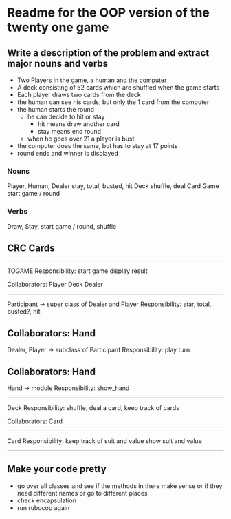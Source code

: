 # Readme for the OOP version of the twenty one game

## Write a description of the problem and extract major nouns and verbs
- Two Players in the game, a human and the computer
- A deck consisting of 52 cards which are shuffled when the game starts
- Each player draws two cards from the deck
- the human can see his cards, but only the 1 card from the computer
- the human starts the round
  - he can decide to hit or stay
    - hit means draw another card
    - stay means end round 
  - when he goes over 21 a player is bust
- the computer does the same, but has to stay at 17 points
- round ends and winner is displayed

### Nouns
Player, Human, Dealer
  stay, total, busted, hit
Deck
  shuffle, deal
Card
Game
  start game / round

### Verbs
Draw, Stay, start game / round, shuffle


## CRC Cards

------------
TOGAME
Responsibility:
start game
display result

Collaborators:
Player
Deck
Dealer

------------
Participant -> super class of Dealer and Player
Responsibility:
star, total, busted?, hit

Collaborators:
Hand
-----------

Dealer, Player -> subclass of Participant
Responsibility:
play turn

Collaborators:
Hand
------------

Hand -> module
Responsibility:
show_hand

------------

Deck
Responsibility:
shuffle, deal a card, keep track of cards

Collaborators:
Card

-------------
Card
Responsibility:
keep track of suit and value
show suit and value

---------------

## Make your code pretty

- go over all classes and see if the methods in there make sense or if they need
  different names or go to different places
- check encapsulation
- run rubocop again

